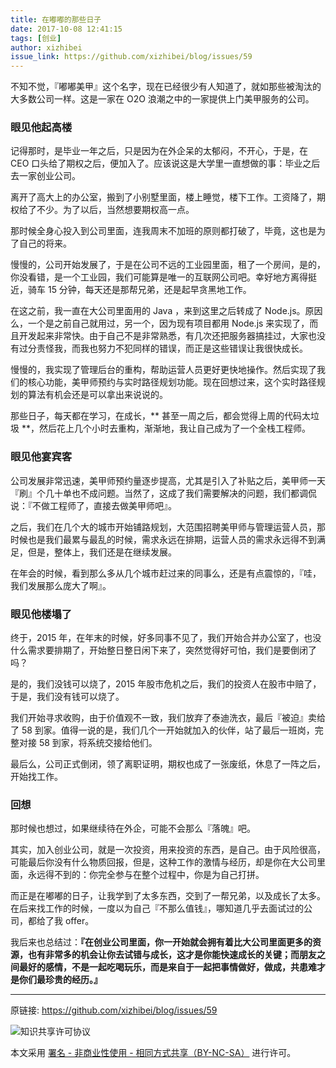 ```yaml
---
title: 在嘟嘟的那些日子
date: 2017-10-08 12:41:15
tags: [创业]
author: xizhibei
issue_link: https://github.com/xizhibei/blog/issues/59
---
```

<!-- en_title: life-in-dudu -->

不知不觉，『嘟嘟美甲』这个名字，现在已经很少有人知道了，就如那些被淘汰的大多数公司一样。这是一家在 O2O 浪潮之中的一家提供上门美甲服务的公司。

### 眼见他起高楼
记得那时，是毕业一年之后，只是因为在外企呆的太郁闷，不开心，于是，在 CEO 口头给了期权之后，便加入了。应该说这是大学里一直想做的事：毕业之后去一家创业公司。

离开了高大上的办公室，搬到了小别墅里面，楼上睡觉，楼下工作。工资降了，期权给了不少。为了以后，当然想要期权高一点。

那时候全身心投入到公司里面，连我周末不加班的原则都打破了，毕竟，这也是为了自己的将来。

慢慢的，公司开始发展了，于是在公司不远的工业园里面，租了一个房间，是的，你没看错，是一个工业园，我们可能算是唯一的互联网公司吧。幸好地方离得挺近，骑车 15 分钟，每天还是那帮兄弟，还是起早贪黑地工作。

在这之前，我一直在大公司里面用的 Java ，来到这里之后转成了 Node.js。原因么，一个是之前自己就用过，另一个，因为现有项目都用 Node.js 来实现了，而且开发起来非常快。由于自己不是非常熟悉，有几次还把服务器搞挂过，大家也没有过分责怪我，而我也努力不犯同样的错误，而正是这些错误让我很快成长。

慢慢的，我实现了管理后台的重构，帮助运营人员更好更快地操作。然后实现了我们的核心功能，美甲师预约与实时路径规划功能。现在回想过来，这个实时路径规划的算法有机会还是可以拿出来说说的。

那些日子，每天都在学习，在成长，** 甚至一周之后，都会觉得上周的代码太垃圾 **，然后花上几个小时去重构，渐渐地，我让自己成为了一个全栈工程师。

### 眼见他宴宾客
公司发展非常迅速，美甲师预约量逐步提高，尤其是引入了补贴之后，美甲师一天『刷』个几十单也不成问题。当然了，这成了我们需要解决的问题，我们都调侃说：『不做工程师了，直接去做美甲师吧』。

之后，我们在几个大的城市开始铺路规划，大范围招聘美甲师与管理运营人员，那时候也是我们最累与最乱的时候，需求永远在排期，运营人员的需求永远得不到满足，但是，整体上，我们还是在继续发展。

在年会的时候，看到那么多从几个城市赶过来的同事么，还是有点震惊的，『哇，我们发展那么庞大了啊』。

### 眼见他楼塌了
终于，2015 年，在年末的时候，好多同事不见了，我们开始合并办公室了，也没什么需求要排期了，开始整日整日闲下来了，突然觉得好可怕，我们是要倒闭了吗？

是的，我们没钱可以烧了，2015 年股市危机之后，我们的投资人在股市中赔了，于是，我们没有钱可以烧了。

我们开始寻求收购，由于价值观不一致，我们放弃了泰迪洗衣，最后『被迫』卖给了 58 到家。值得一说的是，我们几个一开始就加入的伙伴，站了最后一班岗，完整对接 58 到家，将系统交接给他们。

最后么，公司正式倒闭，领了离职证明，期权也成了一张废纸，休息了一阵之后，开始找工作。

### 回想
那时候也想过，如果继续待在外企，可能不会那么『落魄』吧。

其实，加入创业公司，就是一次投资，用来投资的东西，是自己。由于风险很高，可能最后你没有什么物质回报，但是，这种工作的激情与经历，却是你在大公司里面，永远得不到的：你完全参与在整个过程中，你是为自己打拼。

而正是在嘟嘟的日子，让我学到了太多东西，交到了一帮兄弟，以及成长了太多。在后来找工作的时候，一度以为自己『不那么值钱』，哪知道几乎去面试过的公司，都给了我 offer。

我后来也总结过：**『在创业公司里面，你一开始就会拥有着比大公司里面更多的资源，也有非常多的机会让你去试错与成长，这才是你能快速成长的关键；而朋友之间最好的感情，不是一起吃喝玩乐，而是来自于一起把事情做好，做成，共患难才是你们最珍贵的经历。』**


***
原链接: https://github.com/xizhibei/blog/issues/59

![知识共享许可协议](https://i.creativecommons.org/l/by-nc-sa/4.0/88x31.png "署名 - 非商业性使用 - 相同方式共享（BY-NC-SA）")

本文采用 [署名 - 非商业性使用 - 相同方式共享（BY-NC-SA）](https://creativecommons.org/licenses/by-nc-sa/4.0/deed.zh) 进行许可。
